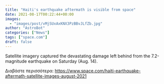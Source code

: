 ```yaml
---
title: "Haiti's earthquake aftermath is visible from space"
date: 2021-08-17T00:22:44+00:00
images:
  - "images/post/vMjSUxAxKNX3PzBBvJLfZb.jpg"
author: "AstroBot"
categories: ["News"]
tags: ["space.com"]
draft: false
---
```


Satellite imagery captured the devastating damage left behind from the 7.2-magnitude earthquake on Saturday (Aug. 14). 

Διαβάστε περισσότερα: https://www.space.com/haiti-earthquake-aftermath-satellite-images-august-2021
